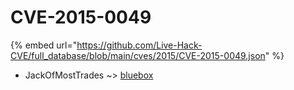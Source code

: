 # CVE-2015-0049
{% embed url="https://github.com/Live-Hack-CVE/full_database/blob/main/cves/2015/CVE-2015-0049.json" %}

* JackOfMostTrades ~> [bluebox](https://www.alice-snow.ru/2015/database/cve-2015-0049/bluebox-jackofmosttrades)